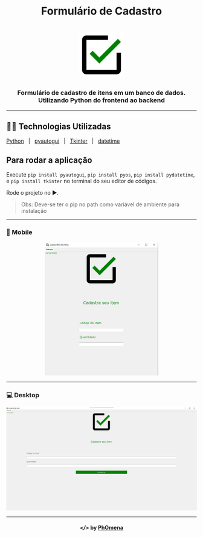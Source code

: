 <h1 align="center">Formulário de Cadastro</h1>
<h1 align="center"><img width="120" src="/assets/logo.png"></h1>

<h3 align="center">Formulário de cadastro de itens em um banco de dados. Utilizando Python do frontend ao backend</h2>

---

## 👨‍💻 Technologias Utilizadas
<p display="block" align="left">
  <a href="https://www.python.org/">Python</a>&nbsp;&nbsp;&nbsp;|&nbsp;&nbsp;
  <a href="https://pyautogui.readthedocs.io/en/latest/">pyautogui</a>&nbsp;&nbsp;&nbsp;|&nbsp;&nbsp;
  <a href="https://docs.python.org/3/library/tkinter.html">Tkinter</a>&nbsp;&nbsp;&nbsp;|&nbsp;&nbsp;
  <a href="https://docs.python.org/3/library/datetime.html">datetime</a>
</p>

## Para rodar a aplicação

Execute ```pip install pyautogui```, ```pip install pyos```, ```pip install pydatetime```, e ```pip install tkinter``` no terminal do seu editor de códigos.

Rode  o projeto no ▶️.

> Obs: Deve-se ter o pip no path como variável de ambiente para instalação

---

### 📱 Mobile
<p align="center">
  <img width="300" src="./assets/desk2.png" alt="screen2"> 
</p>

---
  
### 💻 Desktop
<p align="center">
  <img width="1000" src="./assets/desk1.png" alt="screen1">  
</p>

---  

<h4 align="center"> <em>&lt;/&gt;</em> by <a href="https://github.com/PhOmena" target="_blank">PhOmena</a></h4>
